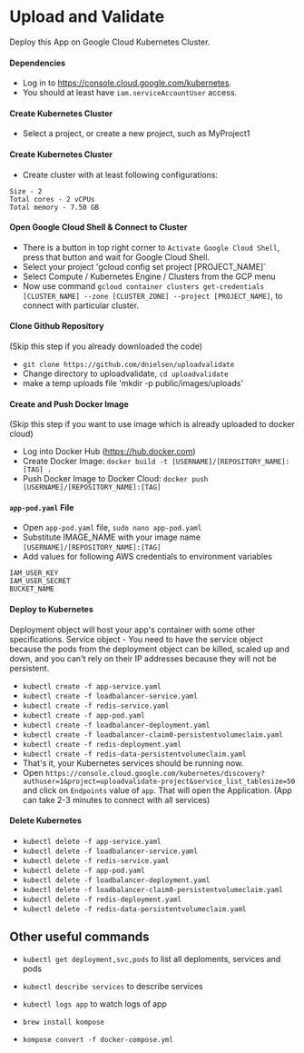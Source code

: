 # Upload and Validate
Deploy this App on Google Cloud Kubernetes Cluster.

#### Dependencies

- Log in to https://console.cloud.google.com/kubernetes.
- You should at least have `iam.serviceAccountUser` access.

#### Create Kubernetes Cluster

- Select a project, or create a new project, such as MyProject1

#### Create Kubernetes Cluster

- Create cluster with at least following configurations:
```
Size - 2
Total cores - 2 vCPUs
Total memory - 7.50 GB
```

#### Open Google Cloud Shell & Connect to Cluster

- There is a button in top right corner to `Activate Google Cloud Shell`, press that button and wait for Google Cloud Shell.
- Select your project 'gcloud config set project [PROJECT_NAME]`
- Select Compute / Kubernetes Engine / Clusters from the GCP menu
- Now use command `gcloud container clusters get-credentials [CLUSTER_NAME] --zone [CLUSTER_ZONE] --project [PROJECT_NAME]`, to connect with particular cluster.

#### Clone Github Repository
(Skip this step if you already downloaded the code)

- `git clone https://github.com/dnielsen/uploadvalidate`
- Change directory to uploadvalidate, `cd uploadvalidate`
- make a temp uploads file 'mkdir -p public/images/uploads'

#### Create and Push Docker Image
(Skip this step if you want to use image which is already uploaded to docker cloud)

- Log into Docker Hub (https://hub.docker.com)
- Create Docker Image: `docker build -t [USERNAME]/[REPOSITORY_NAME]:[TAG] .`
- Push Docker Image to Docker Cloud: `docker push [USERNAME]/[REPOSITORY_NAME]:[TAG]`

#### `app-pod.yaml` File

- Open `app-pod.yaml` file, `sudo nano app-pod.yaml`
- Substitute IMAGE_NAME with your image name `[USERNAME]/[REPOSITORY_NAME]:[TAG]`
- Add values for following AWS credentials to environment variables
```
IAM_USER_KEY
IAM_USER_SECRET
BUCKET_NAME
```

#### Deploy to Kubernetes
Deployment object will host your app's container with some other specifications. Service object - You need to have the service object because the pods from the deployment object can be killed, scaled up and down, and you can't rely on their IP addresses because they will not be persistent.

- `kubectl create -f app-service.yaml`
- `kubectl create -f loadbalancer-service.yaml`
- `kubectl create -f redis-service.yaml`
- `kubectl create -f app-pod.yaml`
- `kubectl create -f loadbalancer-deployment.yaml`
- `kubectl create -f loadbalancer-claim0-persistentvolumeclaim.yaml`
- `kubectl create -f redis-deployment.yaml`
- `kubectl create -f redis-data-persistentvolumeclaim.yaml`
- That's it, your Kubernetes services should be running now.
- Open `https://console.cloud.google.com/kubernetes/discovery?authuser=1&project=uploadvalidate-project&service_list_tablesize=50` and click on `Endpoints` value of `app`. That will open the Application.
(App can take 2-3 minutes to connect with all services)

#### Delete Kubernetes

- `kubectl delete -f app-service.yaml`
- `kubectl delete -f loadbalancer-service.yaml`
- `kubectl delete -f redis-service.yaml`
- `kubectl delete -f app-pod.yaml`
- `kubectl delete -f loadbalancer-deployment.yaml`
- `kubectl delete -f loadbalancer-claim0-persistentvolumeclaim.yaml`
- `kubectl delete -f redis-deployment.yaml`
- `kubectl delete -f redis-data-persistentvolumeclaim.yaml`


## Other useful commands

- `kubectl get deployment,svc,pods` to list all deploments, services and pods
- `kubectl describe services` to describe services
- `kubectl logs app` to watch logs of app

- `brew install kompose`
- `kompose convert -f docker-compose.yml`
